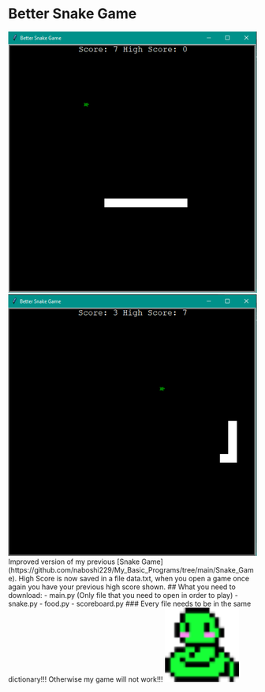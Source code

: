 # Better Snake Game
<img src ='./screenshots/better_snake_game_screenshot1.png' width='700'>
<img src ='./screenshots/better_snake_game_screenshot2.png' width='700'>
Improved version of my previous [Snake Game](https://github.com/naboshi229/My_Basic_Programs/tree/main/Snake_Game). High Score is now saved in a file data.txt, when you open a game once again you have your previous high score shown.
## What you need to download:
- main.py (Only file that you need to open in order to play)
- snake.py
- food.py
- scoreboard.py
### Every file needs to be in the same dictionary!!! Otherwise my game will not work!!!
<img src ='./screenshots/cute_snake.png' width='150'>
